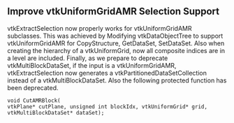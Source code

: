 ## Improve vtkUniformGridAMR Selection Support

vtkExtractSelection now properly works for vtkUniformGridAMR subclasses.
This was achieved by Modifying vtkDataObjectTree to support vtkUniformGridAMR for CopyStructure, GetDataSet, SetDataSet.
Also when creating the hierarchy of a vtkUniformGrid, now all composite indices are in a level are included.
Finally, as we prepare to deprecate vtkMultiBlockDataSet, if the input is a vtkUniformGridAMR, vtkExtractSelection now
generates a vtkPartitionedDataSetCollection instead of a vtkMultiBlockDataSet. Also the following protected function
has been deprecated.
```
void CutAMRBlock(
vtkPlane* cutPlane, unsigned int blockIdx, vtkUniformGrid* grid, vtkMultiBlockDataSet* dataSet);
```
